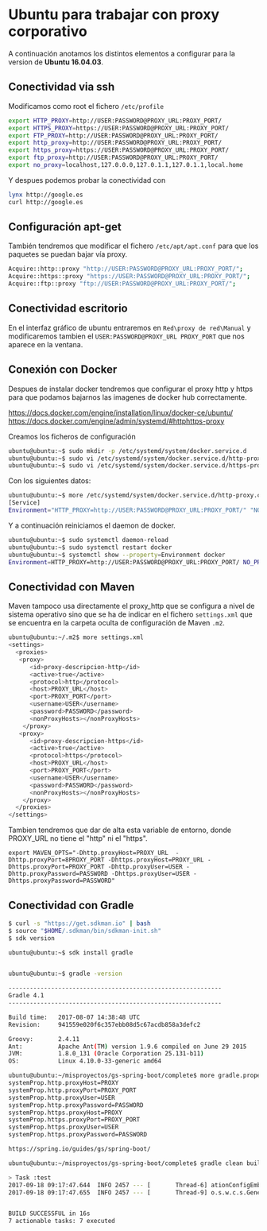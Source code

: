 Ubuntu para trabajar con proxy corporativo
==========================================

A continuación anotamos los distintos elementos a configurar para la version de **Ubuntu 16.04.03**.

Conectividad via ssh
--------------------
Modificamos como root el fichero `/etc/profile`

```bash
export HTTP_PROXY=http://USER:PASSWORD@PROXY_URL:PROXY_PORT/
export HTTPS_PROXY=https://USER:PASSWORD@PROXY_URL:PROXY_PORT/
export FTP_PROXY=http://USER:PASSWORD@PROXY_URL:PROXY_PORT/
export http_proxy=http://USER:PASSWORD@PROXY_URL:PROXY_PORT/
export https_proxy=https://USER:PASSWORD@PROXY_URL:PROXY_PORT/
export ftp_proxy=http://USER:PASSWORD@PROXY_URL:PROXY_PORT/
export no_proxy=localhost,127.0.0.0,127.0.1.1,127.0.1.1,local.home
```

Y despues podemos probar la conectividad con

```bash
lynx http://google.es
curl http://google.es
```

Configuración apt-get
---------------------
También tendremos que modificar el fichero `/etc/apt/apt.conf` para que los paquetes
se puedan bajar vía proxy.

```bash
Acquire::http::proxy "http://USER:PASSWORD@PROXY_URL:PROXY_PORT/";
Acquire::https::proxy "https://USER:PASSWORD@PROXY_URL:PROXY_PORT/";
Acquire::ftp::proxy "ftp://USER:PASSWORD@PROXY_URL:PROXY_PORT/";
```

Conectividad escritorio
-----------------------
En el interfaz gráfico de ubuntu entraremos en `Red\proxy de red\Manual` y modificaremos tambien el `USER:PASSWORD@PROXY_URL PROXY_PORT`
que nos aparece en la ventana.

Conexión con Docker
-----------------------
Despues de instalar docker tendremos que configurar el proxy http y https para que podamos bajarnos
las imagenes de docker hub correctamente.

https://docs.docker.com/engine/installation/linux/docker-ce/ubuntu/
https://docs.docker.com/engine/admin/systemd/#httphttps-proxy

Creamos los ficheros de configuración
```bash
ubuntu@ubuntu:~$ sudo mkdir -p /etc/systemd/system/docker.service.d
ubuntu@ubuntu:~$ sudo vi /etc/systemd/system/docker.service.d/http-proxy.conf
ubuntu@ubuntu:~$ sudo vi /etc/systemd/system/docker.service.d/https-proxy.conf
```

Con los siguientes datos:
```bash
ubuntu@ubuntu:~$ more /etc/systemd/system/docker.service.d/http-proxy.conf
[Service]
Environment="HTTP_PROXY=http://USER:PASSWORD@PROXY_URL:PROXY_PORT/" "NO_PROXY=localhost,127.0.0.1"
```

Y a continuación reiniciamos el daemon de docker.
```bash
ubuntu@ubuntu:~$ sudo systemctl daemon-reload
ubuntu@ubuntu:~$ sudo systemctl restart docker
ubuntu@ubuntu:~$ systemctl show --property=Environment docker
Environment=HTTP_PROXY=http://USER:PASSWORD@PROXY_URL:PROXY_PORT/ NO_PROXY=localhost,127.0.0.1 HTTPS_PROXY=https://USER:PASSWORD@PROXY_URL:PROXY_PORT/
```

Conectividad con Maven
----------------------
Maven tampoco usa directamente el proxy_http que se configura a nivel de sistema operativo sino que se ha de indicar
en el fichero `settings.xml` que se encuentra en la carpeta oculta de configuración de Maven `.m2`.

```bash
ubuntu@ubuntu:~/.m2$ more settings.xml
<settings>
  <proxies>
   <proxy>
      <id>proxy-descripcion-http</id>
      <active>true</active>
      <protocol>http</protocol>
      <host>PROXY_URL</host>
      <port>PROXY_PORT</port>
      <username>USER</username>
      <password>PASSWORD</password>
      <nonProxyHosts></nonProxyHosts>
    </proxy>
   <proxy>
      <id>proxy-descripcion-https</id>
      <active>true</active>
      <protocol>https</protocol>
      <host>PROXY_URL</host>
      <port>PROXY_PORT</port>
      <username>USER</username>
      <password>PASSWORD</password>
      <nonProxyHosts></nonProxyHosts>
    </proxy>
  </proxies>
</settings>
```
Tambien tendremos que dar de alta esta variable de entorno, donde PROXY_URL no tiene el "http" ni el "https".
```
export MAVEN_OPTS="-Dhttp.proxyHost=PROXY_URL  -Dhttp.proxyPort=8PROXY_PORT -Dhttps.proxyHost=PROXY_URL -Dhttps.proxyPort=PROXY_PORT -Dhttp.proxyUser=USER -Dhttp.proxyPassword=PASSWORD -Dhttps.proxyUser=USER -Dhttps.proxyPassword=PASSWORD"
```

Conectividad con Gradle
------------------------
```bash
$ curl -s "https://get.sdkman.io" | bash
$ source "$HOME/.sdkman/bin/sdkman-init.sh"
$ sdk version

ubuntu@ubuntu:~$ sdk install gradle


ubuntu@ubuntu:~$ gradle -version

------------------------------------------------------------
Gradle 4.1
------------------------------------------------------------

Build time:   2017-08-07 14:38:48 UTC
Revision:     941559e020f6c357ebb08d5c67acdb858a3defc2

Groovy:       2.4.11
Ant:          Apache Ant(TM) version 1.9.6 compiled on June 29 2015
JVM:          1.8.0_131 (Oracle Corporation 25.131-b11)
OS:           Linux 4.10.0-33-generic amd64

ubuntu@ubuntu:~/misproyectos/gs-spring-boot/complete$ more gradle.properties
systemProp.http.proxyHost=PROXY
systemProp.http.proxyPort=PROXY_PORT
systemProp.http.proxyUser=USER
systemProp.http.proxyPassword=PASSWORD
systemProp.https.proxyHost=PROXY
systemProp.https.proxyPort=PROXY_PORT
systemProp.https.proxyUser=USER
systemProp.https.proxyPassword=PASSWORD
```

```bash
https://spring.io/guides/gs/spring-boot/
```

```bash
ubuntu@ubuntu:~/misproyectos/gs-spring-boot/complete$ gradle clean build

> Task :test
2017-09-18 09:17:47.644  INFO 2457 --- [       Thread-6] ationConfigEmbeddedWebApplicationContext : Closing org.springframework.boot.context.embedded.AnnotationConfigEmbeddedWebApplicationContext@678b56a5: startup date [Mon Sep 18 09:17:36 PDT 2017]; root of context hierarchy
2017-09-18 09:17:47.655  INFO 2457 --- [       Thread-9] o.s.w.c.s.GenericWebApplicationContext   : Closing org.springframework.web.context.support.GenericWebApplicationContext@7094bfce: startup date [Mon Sep 18 09:17:44 PDT 2017]; root of context hierarchy


BUILD SUCCESSFUL in 16s
7 actionable tasks: 7 executed
```
